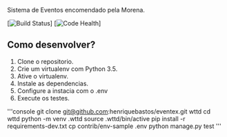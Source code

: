 

Sistema de Eventos encomendado pela Morena.

[![Build Status](https://travis-ci.org/henriquebastos/eventex.svg?branch=master)]
[![Code Health](https://landscape.io/github/henriquebastos/eventex/master/landscape)]


## Como desenvolver?

1. Clone o repositorio.
2. Crie um virtualenv com Python 3.5.
3. Ative o virtualenv.
4. Instale as dependencias.
5. Configure a instacia com o .env
6. Execute os testes.

'''console
git clone git@github.com:henriquebastos/eventex.git wttd
cd wttd
python -m venv .wttd
source .wttd/bin/active
pip install -r requirements-dev.txt
cp contrib/env-sample .env
python manage.py test
'''

